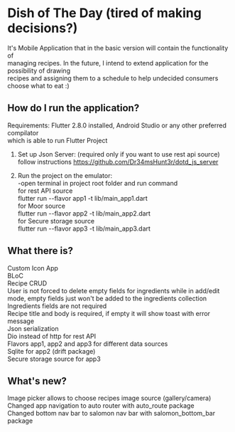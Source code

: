 # Dish of The Day (tired of making decisions?)  

It's Mobile Application that in the basic version will contain the functionality of  
managing recipes. In the future, I intend to extend application for the possibility of drawing  
recipes and assigning them to a schedule to help undecided consumers choose what to eat :)  

## How do I run the application?
Requirements: Flutter 2.8.0 installed, Android Studio or any other preferred compilator  
which is able to run Flutter Project  
1) Set up Json Server: (required only if you want to use rest api source)  
   follow instructions https://github.com/Dr34msHunt3r/dotd_js_server  
  
2) Run the project on the emulator:  
   -open terminal in project root folder and run command  
   for rest API source  
   flutter run --flavor app1 -t lib/main_app1.dart  
   for Moor source  
   flutter run --flavor app2 -t lib/main_app2.dart  
   for Secure storage source  
   flutter run --flavor app3 -t lib/main_app3.dart  
   
## What there is?  
   Custom Icon App  
   BLoC  
   Recipe CRUD  
   User is not forced to delete empty fields for ingredients while in add/edit mode, empty fields just won't be added to the ingredients collection  
   Ingredients fields are not required  
   Recipe title and body is required, if empty it will show toast with error message  
   Json serialization  
   Dio instead of http for rest  API  
   Flavors app1, app2 and app3 for different data sources  
   Sqlite for app2 (drift package)  
   Secure storage source for app3  
  
## What's new?  
   Image picker allows to choose recipes image source (gallery/camera)  
   Changed app navigation to auto router with auto_route package  
   Changed bottom nav bar to salomon nav bar with salomon_bottom_bar package  